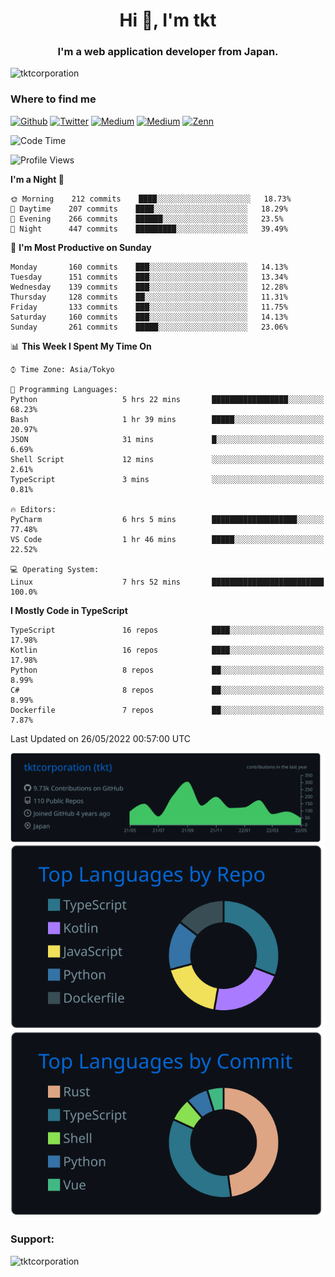 <h1 align="center">Hi 👋, I'm tkt</h1>
<h3 align="center">I'm a web application developer from Japan.</h3>

<p align="left"> <img src="https://komarev.com/ghpvc/?username=tktcorporation&label=Profile%20views&color=0e75b6&style=flat" alt="tktcorporation" /> </p>

<h3>Where to find me</h3>
<p>
<a href="https://github.com/tktcorporation" target="_blank"><img alt="Github" src="https://img.shields.io/badge/GitHub-%2312100E.svg?&style=for-the-badge&logo=Github&logoColor=white" /></a>
<a href="https://twitter.com/tktcorporation" target="_blank"><img alt="Twitter" src="https://img.shields.io/badge/twitter-%231DA1F2.svg?&style=for-the-badge&logo=twitter&logoColor=white" /></a>
<a href="https://www.linkedin.com/in/tktcorporation" target="_blank"><img alt="Medium" src="https://img.shields.io/badge/linkdin-0a66c2.svg?&style=for-the-badge&logo=linkedin&logoColor=white" /></a>
<a href="https://qiita.com/tktcorporation" target="_blank"><img alt="Medium" src="https://img.shields.io/badge/qiita-55C500.svg?&style=for-the-badge&logo=qiita&logoColor=white" /></a>
<a href="https://zenn.dev/tktcorporation" target="_blank"><img alt="Zenn" src="https://img.shields.io/badge/Zenn-3EA8FF.svg?&style=for-the-badge&logo=Zenn&logoColor=white" /></a>
</p>
  
<!--START_SECTION:waka-->
![Code Time](http://img.shields.io/badge/Code%20Time-0%20secs-blue)

![Profile Views](http://img.shields.io/badge/Profile%20Views-0-blue)

**I'm a Night 🦉** 

```text
🌞 Morning    212 commits    ████░░░░░░░░░░░░░░░░░░░░░   18.73% 
🌆 Daytime    207 commits    ████░░░░░░░░░░░░░░░░░░░░░   18.29% 
🌃 Evening    266 commits    ██████░░░░░░░░░░░░░░░░░░░   23.5% 
🌙 Night      447 commits    █████████░░░░░░░░░░░░░░░░   39.49%

```
📅 **I'm Most Productive on Sunday** 

```text
Monday       160 commits    ███░░░░░░░░░░░░░░░░░░░░░░   14.13% 
Tuesday      151 commits    ███░░░░░░░░░░░░░░░░░░░░░░   13.34% 
Wednesday    139 commits    ███░░░░░░░░░░░░░░░░░░░░░░   12.28% 
Thursday     128 commits    ██░░░░░░░░░░░░░░░░░░░░░░░   11.31% 
Friday       133 commits    ███░░░░░░░░░░░░░░░░░░░░░░   11.75% 
Saturday     160 commits    ███░░░░░░░░░░░░░░░░░░░░░░   14.13% 
Sunday       261 commits    █████░░░░░░░░░░░░░░░░░░░░   23.06%

```


📊 **This Week I Spent My Time On** 

```text
⌚︎ Time Zone: Asia/Tokyo

💬 Programming Languages: 
Python                   5 hrs 22 mins       █████████████████░░░░░░░░   68.23% 
Bash                     1 hr 39 mins        █████░░░░░░░░░░░░░░░░░░░░   20.97% 
JSON                     31 mins             █░░░░░░░░░░░░░░░░░░░░░░░░   6.69% 
Shell Script             12 mins             ░░░░░░░░░░░░░░░░░░░░░░░░░   2.61% 
TypeScript               3 mins              ░░░░░░░░░░░░░░░░░░░░░░░░░   0.81%

🔥 Editors: 
PyCharm                  6 hrs 5 mins        ███████████████████░░░░░░   77.48% 
VS Code                  1 hr 46 mins        █████░░░░░░░░░░░░░░░░░░░░   22.52%

💻 Operating System: 
Linux                    7 hrs 52 mins       █████████████████████████   100.0%

```

**I Mostly Code in TypeScript** 

```text
TypeScript               16 repos            ████░░░░░░░░░░░░░░░░░░░░░   17.98% 
Kotlin                   16 repos            ████░░░░░░░░░░░░░░░░░░░░░   17.98% 
Python                   8 repos             ██░░░░░░░░░░░░░░░░░░░░░░░   8.99% 
C#                       8 repos             ██░░░░░░░░░░░░░░░░░░░░░░░   8.99% 
Dockerfile               7 repos             ██░░░░░░░░░░░░░░░░░░░░░░░   7.87%

```



 Last Updated on 26/05/2022 00:57:00 UTC
<!--END_SECTION:waka-->

[![](https://raw.githubusercontent.com/tktcorporation/tktcorporation/master/profile-summary-card-output/github_dark/0-profile-details.svg)](https://github.com/vn7n24fzkq/github-profile-summary-cards)
[![](https://raw.githubusercontent.com/tktcorporation/tktcorporation/master/profile-summary-card-output/github_dark/1-repos-per-language.svg)](https://github.com/vn7n24fzkq/github-profile-summary-cards) [![](https://raw.githubusercontent.com/tktcorporation/tktcorporation/master/profile-summary-card-output/github_dark/2-most-commit-language.svg)](https://github.com/vn7n24fzkq/github-profile-summary-cards)

<h3 align="left">Support:</h3>
<p><a href="https://www.buymeacoffee.com/tktcorporation"> <img align="left" src="https://cdn.buymeacoffee.com/buttons/v2/default-yellow.png" height="50" width="210" alt="tktcorporation" /></a></p><br><br>
